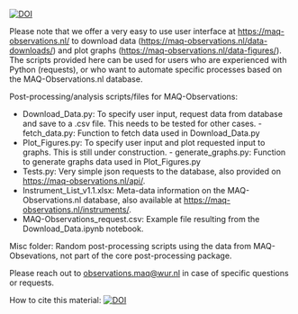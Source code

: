 [![DOI](https://zenodo.org/badge/DOI/10.5281/zenodo.16811523.svg)](https://doi.org/10.5281/zenodo.16811523)

Please note that we offer a very easy to use user interface at https://maq-observations.nl/ to download data (https://maq-observations.nl/data-downloads/) and plot graphs (https://maq-observations.nl/data-figures/). The scripts provided here can be used for users who are experienced with Python (requests), or who want to automate specific processes based on the MAQ-Observations.nl database.

Post-processing/analysis scripts/files for MAQ-Observations:

- Download_Data.py: To specify user input, request data from database and save to a .csv file. This needs to be tested for other cases.
      - fetch_data.py: Function to fetch data used in Download_Data.py
- Plot_Figures.py: To specify user input and plot requested input to graphs. This is still under construction.
      - generate_graphs.py: Function to generate graphs data used in Plot_Figures.py
- Tests.py: Very simple json requests to the database, also provided on https://maq-observations.nl/api/.
- Instrument_List_v1.1.xlsx: Meta-data information on the MAQ-Observations.nl database, also available at https://maq-observations.nl/instruments/.
- MAQ-Observations_request.csv: Example file resulting from the Download_Data.ipynb notebook.

Misc folder:
Random post-processing scripts using the data from MAQ-Obsevations, not part of the core post-processing package.

Please reach out to observations.maq@wur.nl in case of specific questions or requests.

How to cite this material:
[![DOI](https://zenodo.org/badge/DOI/10.5281/zenodo.16811523.svg)](https://doi.org/10.5281/zenodo.16811523)

